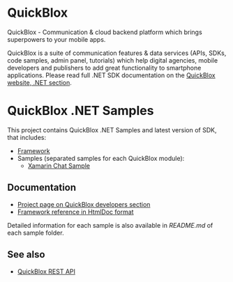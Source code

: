 # QuickBlox 
QuickBlox - Communication & cloud backend platform which brings superpowers to your mobile apps.

QuickBlox is a suite of communication features & data services (APIs, SDKs, code samples, admin panel, tutorials) which help digital agencies, mobile developers and publishers to add great functionality to smartphone applications. 
Please read full .NET SDK documentation on the [QuickBlox website, .NET section](http://quickblox.com/developers/Windows).

# QuickBlox .NET Samples

This project contains QuickBlox .NET Samples and latest version of SDK, that includes:

* [Framework](https://www.nuget.org/packages/Quickblox.Sdk.Xamarin/)
* Samples (separated samples for each QuickBlox module):
  * [Xamarin Chat Sample](https://github.com/QuickBlox/quickblox-dotnet-sdk)
  

## Documentation

* [Project page on QuickBlox developers section](http://quickblox.com/developers/Xamarin)
* [Framework reference in HtmlDoc format](http://sdk.quickblox.com/xamarin/documentation/)

Detailed information for each sample is also available in *README.md* of each sample folder.

## See also

* [QuickBlox REST API](http://quickblox.com/developers/Overview)
